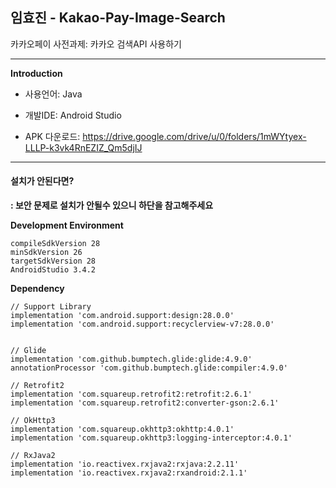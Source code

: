 ## **임효진 - Kakao-Pay-Image-Search**

카카오페이 사전과제:  카카오 검색API 사용하기

------

**Introduction**

- 사용언어: Java
- 개발IDE: Android Studio

- APK 다운로드: <https://drive.google.com/drive/u/0/folders/1mWYtyex-LLLP-k3vk4RnEZIZ_Qm5djIJ>

------

#### 설치가 안된다면?

**: 보안 문제로 설치가 안될수 있으니 하단을 참고해주세요**



**Development Environment**

```
compileSdkVersion 28
minSdkVersion 26
targetSdkVersion 28
AndroidStudio 3.4.2
```

**Dependency**

```
// Support Library
implementation 'com.android.support:design:28.0.0'
implementation 'com.android.support:recyclerview-v7:28.0.0'


// Glide
implementation 'com.github.bumptech.glide:glide:4.9.0'
annotationProcessor 'com.github.bumptech.glide:compiler:4.9.0'

// Retrofit2
implementation 'com.squareup.retrofit2:retrofit:2.6.1'
implementation 'com.squareup.retrofit2:converter-gson:2.6.1'

// OkHttp3
implementation 'com.squareup.okhttp3:okhttp:4.0.1'
implementation 'com.squareup.okhttp3:logging-interceptor:4.0.1'

// RxJava2
implementation 'io.reactivex.rxjava2:rxjava:2.2.11'
implementation 'io.reactivex.rxjava2:rxandroid:2.1.1'
```

